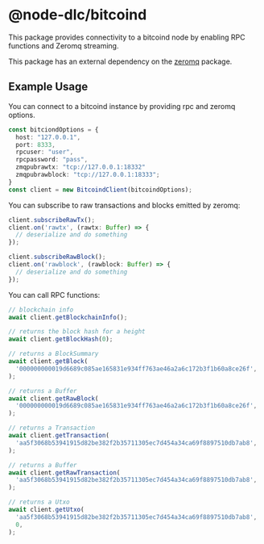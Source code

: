 # @node-dlc/bitcoind

This package provides connectivity to a bitcoind node by enabling RPC functions
and Zeromq streaming.

This package has an external dependency on the
[zeromq](https://www.npmjs.com/package/zeromq) package.

## Example Usage

You can connect to a bitcoind instance by providing rpc and zeromq options.

```typescript
const bitciondOptions = {
  host: "127.0.0.1",
  port: 8333,
  rpcuser: "user",
  rpcpassword: "pass",
  zmqpubrawtx: "tcp://127.0.0.1:18332"
  zmqpubrawblock: "tcp://127.0.0.1:18333";
}
const client = new BitcoindClient(bitcoindOptions);
```

You can subscribe to raw transactions and blocks emitted by zeromq:

```typescript
client.subscribeRawTx();
client.on('rawtx', (rawtx: Buffer) => {
  // deserialize and do something
});
```

```typescript
client.subscribeRawBlock();
client.on('rawblock', (rawblock: Buffer) => {
  // deserialize and do something
});
```

You can call RPC functions:

```typescript
// blockchain info
await client.getBlockchainInfo();

// returns the block hash for a height
await client.getBlockHash(0);

// returns a BlockSummary
await client.getBlock(
  '000000000019d6689c085ae165831e934ff763ae46a2a6c172b3f1b60a8ce26f',
);

// returns a Buffer
await client.getRawBlock(
  '000000000019d6689c085ae165831e934ff763ae46a2a6c172b3f1b60a8ce26f',
);

// returns a Transaction
await client.getTransaction(
  'aa5f3068b53941915d82be382f2b35711305ec7d454a34ca69f8897510db7ab8',
);

// returns a Buffer
await client.getRawTransaction(
  'aa5f3068b53941915d82be382f2b35711305ec7d454a34ca69f8897510db7ab8',
);

// returns a Utxo
await client.getUtxo(
  'aa5f3068b53941915d82be382f2b35711305ec7d454a34ca69f8897510db7ab8',
  0,
);
```
